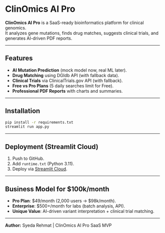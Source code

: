  # ClinOmics AI Pro

**ClinOmics AI Pro** is a SaaS-ready bioinformatics platform for clinical genomics.  
It analyzes gene mutations, finds drug matches, suggests clinical trials, and generates AI-driven PDF reports.

---

## Features
- **AI Mutation Prediction** (mock model now, real ML later).
- **Drug Matching** using DGIdb API (with fallback data).
- **Clinical Trials** via ClinicalTrials.gov API (with fallback).
- **Free vs Pro Plans** (5 daily searches limit for Free).
- **Professional PDF Reports** with charts and summaries.

---

## Installation
```bash
pip install -r requirements.txt
streamlit run app.py
```

---

## Deployment (Streamlit Cloud)
1. Push to GitHub.
2. Add `runtime.txt` (Python 3.11).
3. Deploy via [Streamlit Cloud](https://share.streamlit.io/).

---

## Business Model for $100k/month
- **Pro Plan**: $49/month (2,000 users → $98k/month).
- **Enterprise**: $500+/month for labs (batch analysis, API).
- **Unique Value**: AI-driven variant interpretation + clinical trial matching.

---
**Author:** Syeda Rehmat | ClinOmics AI Pro SaaS MVP

